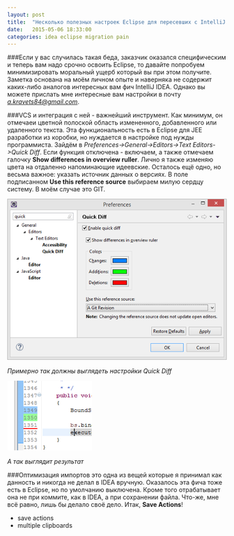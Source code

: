 ```yaml
---
layout: post
title:  "Несколько полезных настроек Eclipse для пересевших с IntelliJ IDEA"
date:   2015-05-06 18:33:00
categories: idea eclipse migration pain
---
```

###Если
у вас случилась такая беда, заказчик оказался специфическим и теперь вам надо срочно освоить Eclipse, то давайте попробуем минимизировать моральный ущерб который вы при этом получите. Заметка основана на моём личном опыте и наверняка не содержит каких-либо аналогов интересных вам фич IntelliJ IDEA. Однако вы можете прислать мне интересные вам настройки в почту <a href="mailto:a.kravets84@gmail.com">*a.kravets84@gmail.com*</a>.


###VCS
и интеграция с ней - важнейший инструмент. Как минимум, он отмечаеи цветной полоской область измененного, добавленного или удаленного текста. Эта функциональность есть в Eclipse для JEE разработки из коробки, но нуждается в настройке под нужды программиста. Зайдём в *Preferences->General->Editors->Text Editors->Quick Diff*. Если функция отключена - включаем, а также отмечаем галочку **Show differences in overview ruller**. Лично я также изменяю цвета на отдаленно напоминающие идеевские. Осталось ещё одно, но весьма важное: указать источник данных о версиях. В поле подписанном **Use this reference source** выбираем милую сердцу систему. В моём случае это GIT.

![Quick Diff Settings][qd]

*Примерно так должны выглядеть настройки Quick Diff*

![Quick Diff In Action][qds]

*А так выглядит результат*


###Оптимизация импортов
это одна из вещей которые я принимал как данность и никогда не делал в IDEA вручную. Оказалось эта фича тоже есть в Eclipse, но по умолчанию выключена. Кроме того отрабатывает она не при коммите, как в IDEA, а при сохранении файла. Что-же, мне всё равно, лишь бы делало своё дело. Итак, **Save Actions**!

- save actions
- multiple clipboards


[qd]:/img/quickdiff.png
[qds]:/img/quickdiff-sample.png